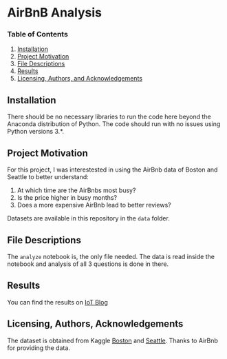 # AirBnB Analysis
### Table of Contents

1. [Installation](#installation)
2. [Project Motivation](#motivation)
3. [File Descriptions](#files)
4. [Results](#results)
5. [Licensing, Authors, and Acknowledgements](#licensing)

## Installation <a name="installation"></a>

There should be no necessary libraries to run the code here beyond the Anaconda distribution of Python.  The code should run with no issues using Python versions 3.*.

## Project Motivation<a name="motivation"></a>

For this project, I was interestested in using the AirBnb data of Boston and Seattle to better understand:

1. At which time are the AirBnbs most busy?
2. Is the price higher in busy months?
3. Does a more expensive AirBnb lead to better reviews?

Datasets are available in this repository in the `data` folder.

## File Descriptions <a name="files"></a>

The `analyze` notebook is, the only file needed. The data is read inside the notebook and analysis of all 3 questions is done in there. 

## Results<a name="results"></a>
You can find the results on [IoT Blog](https://iot-blog.net/2022/10/18/get-the-most-out-of-your-money-on-airbnb/)


## Licensing, Authors, Acknowledgements<a name="licensing"></a>

The dataset is obtained from Kaggle [Boston](https://www.kaggle.com/datasets/airbnb/boston) and [Seattle](https://www.kaggle.com/datasets/airbnb/seattle). Thanks to AirBnb for providing the data.